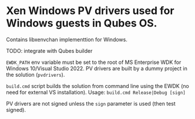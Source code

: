 # Xen Windows PV drivers used for Windows guests in Qubes OS.

Contains libxenvchan implementtion for Windows.

TODO: integrate with Qubes builder

`EWDK_PATH` env variable must be set to the root of MS Enterprise WDK for Windows 10/Visual Studio 2022.
PV drivers are built by a dummy project in the solution (`pvdrivers`).

`build.cmd` script builds the solution from command line using the EWDK (no need for external VS installation).
Usage: `build.cmd Release|Debug [sign]`

PV drivers are not signed unless the `sign` parameter is used (then test signed).
